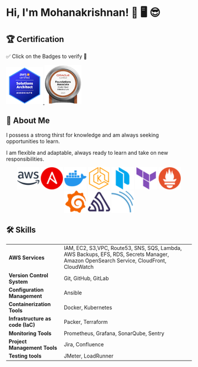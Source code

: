 
# Hi, I'm Mohanakrishnan! 👋 🖥️ 😎
<!-- [![linkedin](https://img.shields.io/badge/linkedin-0A66C2?style=for-the-badge&logo=linkedin&logoColor=white)](https://www.linkedin.com/in/mohanakrishnan-v-aa93b2144/)  -->


## 🏆 Certification
✅ Click on the Badges to verify 🤞

<div style="text-align:left">
  
  <a href="https://www.credly.com/badges/ae79ece9-e58f-40a0-a4bb-a70f5a478ced/public_url">
  <img width="100" height="100" img src="./asset/aws-certified-solutions-architect-associate.png">
  </a>
  
  <a href="https://catalog-education.oracle.com/pls/certview/sharebadge?id=5E0BF57C817497291E82B9522DC3B61ABCF5AF82CB02CBA58A4348BBE371E555">
  <img width="100" height="106" img src="./asset/oracle-cloud-infrastructure-badge.png">
  </a> 

</div>


## 🚀 About Me 
I possess a strong thirst for knowledge and am always seeking opportunities to learn.

I am flexible and adaptable, always ready to learn and take on new responsibilities.

<div align="center">
  <img width="60" height="60" img src="./asset/amazonaws-color.svg">
  <!-- <img width="60" height="60" img src="./asset/git-color.svg">
  <img width="60" height="60" img src="./asset/gitlab-color.svg"> -->
  <img width="60" height="60" img src="./asset/ansible-color.svg">
  <img width="60" height="60" img src="./asset/docker-color.svg">
  <img width="60" height="60" img src="./asset/amazoneks-color.svg">
  <img width="60" height="60" img src="./asset/packer-color.svg">
  <img width="60" height="60" img src="./asset/terraform-color.svg">
  <img width="60" height="60" img src="./asset/prometheus-color.svg">
  <img width="60" height="60" img src="./asset/grafana-color.svg">
  <img width="60" height="60" img src="./asset/sentry-color.svg">
  <img width="60" height="60" img src="./asset/sonarqube-color.svg">
</div>



## 🛠 Skills
|||
|-|-|
| **AWS Services** | IAM, EC2, S3,VPC, Route53, SNS, SQS, Lambda, AWS Backups, EFS, RDS, Secrets Manager, Amazon OpenSearch Service, CloudFront, CloudWatch|
| **Version Control System**| Git, GitHub, GitLab|
| **Configuration Management**| Ansible |
| **Containerization Tools**| Docker, Kubernetes |
| **Infrastructure as code (IaC)**| Packer, Terraform |
| **Monitoring Tools**| Prometheus, Grafana, SonarQube, Sentry |
| **Project Management Tools**| Jira, Confluence |
| **Testing tools**| JMeter, LoadRunner |


